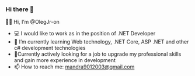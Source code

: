 ### Hi there 👋


👋🏼 Hi, I’m @OlegJr-on
- 💻 I would like to work as in the position of .NET Developer
- 🌱 I’m currently learning Web technology, .NET Core, ASP .NET and other c# development technologies
- 👯Currently actively looking for a job to upgrade my professional skills and gain more experience in development
- 📫 How to reach me: mandra9012003@gmail.com
